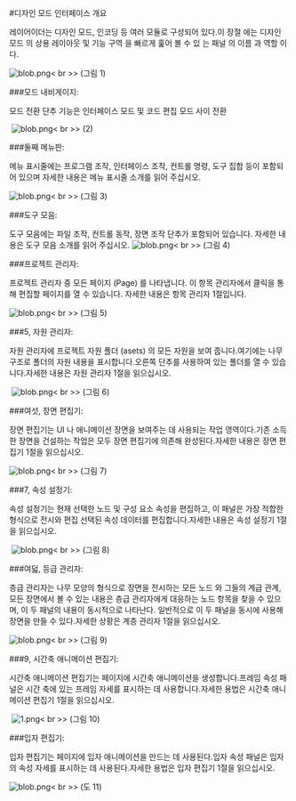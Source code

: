 #디자인 모드 인터페이스 개요

레이어이더는 디자인 모드, 인코딩 등 여러 모듈로 구성되어 있다.이 장절 에는 디자인 모드 의 상용 레이아웃 및 기능 구역 을 빠르게 훑어 볼 수 있 는 패널 의 이름 과 역할 이다.

​![blob.png](img/1.png)< br >>
(그림 1)



###모드 내비게이지:

모드 전환 단추 기능은 인터페이스 모드 및 코드 편집 모드 사이 전환



​	 ![blob.png](img/2.png)< br >>
(2)



###둘째 메뉴판:

메뉴 표시줄에는 프로그램 조작, 인터페이스 조작, 컨트롤 명령, 도구 집합 등이 포함되어 있으며 자세한 내용은 메뉴 표시줄 소개를 읽어 주십시오.

​![blob.png](img/3.png)< br >>
(그림 3)



 



###도구 모음:

도구 모음에는 파일 조작, 컨트롤 동작, 장면 조작 단추가 포함되어 있습니다. 자세한 내용은 도구 모음 소개를 읽어 주십시오.
​![blob.png](img/4.png)< br >>
(그림 4)



###프로젝트 관리자:

프로젝트 관리자 중 모든 페이지 (Page) 를 나타냅니다. 이 항목 관리자에서 클릭을 통해 편집할 페이지를 열 수 있습니다. 자세한 내용은 항목 관리자 1절입니다.

​![blob.png](img/5.png)< br >>
(그림 5)



 



###5, 자원 관리자:

자원 관리자에 프로젝트 자원 폴더 (asets) 의 모든 자원을 보여 줍니다.여기에는 나무 구조로 폴더의 자원 내용을 표시합니다.오른쪽 단추를 사용하여 있는 폴더를 열 수 있습니다.자세한 내용은 자원 관리자 1절을 읽으십시오.



​	![blob.png](img/6.png)< br >>
(그림 6)



 



###여섯, 장면 편집기:

장면 편집기는 UI 나 애니메이션 장면을 보여주는 데 사용되는 작업 영역이다.기존 소득한 장면을 건설하는 작업은 모두 장면 편집기에 의존해 완성된다.자세한 내용은 장면 편집기 1절을 읽으십시오.

​![blob.png](img/7.png)< br >>
(그림 7)



  



###7, 속성 설정기:

속성 설정기는 현재 선택한 노드 및 구성 요소 속성을 편집하고, 이 패널은 가장 적합한 형식으로 전시와 편집 선택된 속성 데이터를 편집합니다.자세한 내용은 속성 설정기 1절을 읽으십시오.



​	![blob.png](img/8.png)< br >>
(그림 8)



###여덟, 등급 관리자:

층급 관리자는 나무 모양의 형식으로 장면을 전시하는 모든 노드 와 그들의 계급 관계, 모든 장면에서 볼 수 있는 내용은 층급 관리자에게 대응하는 노드 항목을 찾을 수 있으며, 이 두 패널의 내용이 동시적으로 나타난다. 일반적으로 이 두 패널을 동시에 사용해 장면을 만들 수 있다.자세한 상황은 계층 관리자 1절을 읽으십시오.

​![blob.png](img/9.png)< br >>
(그림 9)



###9, 시간축 애니메이션 편집기:

시간축 애니메이션 편집기는 페이지에 시간축 애니메이션을 생성합니다.프레임 속성 패널은 시간 축에 있는 프레임 자세를 표시하는 데 사용합니다.자세한 용법은 시간축 애니메이션 편집기 1절을 읽으십시오.



​	![1.png](img/10.png)< br >>
(그림 10)



###입자 편집기:

입자 편집기는 페이지에 입자 애니메이션을 만드는 데 사용된다.입자 속성 패널은 입자의 속성 자세를 표시하는 데 사용된다.자세한 용법은 입자 편집기 1절을 읽으십시오.

​![blob.png](img/11.gif)< br >>
(도 11)